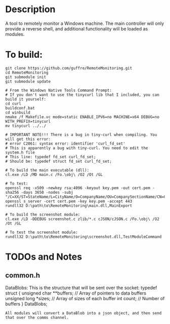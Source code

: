 # Description
A tool to remotely monitor a Windows machine. The main controller will only provide a reverse shell, and additional functionality will be loaded as modules.

# To build:
```
git clone https://github.com/guffre/RemoteMonitoring.git
cd RemoteMonitoring
git submodule init
git submodule update

# From the Windows Native Tools Command Prompt:
# If you don't want to use the tinycurl lib that I included, you can build it yourself:
cd curl
buildconf.bat
cd winbuild
nmake /f Makefile.vc mode=static ENABLE_IPV6=no MACHINE=x64 DEBUG=no WITH_PREFIX=tinycurl
mv tinycurl ../../

# IMPORTANT NOTE!!! There is a bug in tiny-curl when compiling. You will get this error:
# error C2061: syntax error: identifier 'curl_fd_set'
# This is apparently a bug with tiny-curl. You need to edit the system.h file
# This line: typedef fd_set curl_fd_set;
# Should be: typedef struct fd_set curl_fd_set;

# To build the main executable (dll):
cl.exe /LD /MD main.c /Fo.\obj\ /O2 /Ot /GL

# To test:
openssl req -x509 -newkey rsa:4096 -keyout key.pem -out cert.pem -sha256 -days 3650 -nodes -subj "/C=XX/ST=StateName/L=CityName/O=CompanyName/OU=CompanySectionName/CN=CommonNameOrHostname"
openssl s_server -cert cert.pem -key key.pem -accept 443
rundll32 D:\path\to\RemoteMonitoring\main.dll,MainExport

# To build the screenshot module:
cl.exe /LD -DDEBUG screenshot.c zlib/*.c cJSON/cJSON.c /Fo.\obj\ /O2 /Ot /GL

# To test the screenshot module:
rundll32 D:\path\to\RemoteMonitoring\screenshot.dll,TestModuleCommand
```

# TODOs and Notes

## common.h
DataBlobs:
    This is the structure that will be sent over the socket:
        typedef struct {
            unsigned char **buffers; // Array of pointers to data buffers
            unsigned long *sizes;    // Array of sizes of each buffer
            int count;               // Number of buffers
        } DataBlobs;
    
    All modules will convert a DataBlob into a json object, and then send that over the comms channel.
